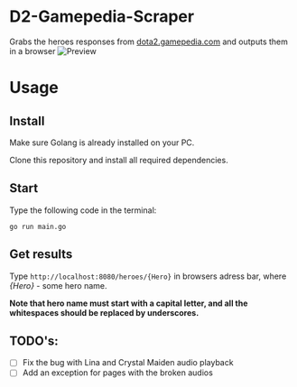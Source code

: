 # D2-Gamepedia-Scraper
Grabs the heroes responses from [dota2.gamepedia.com](https://dota2.gamepedia.com) and outputs them in a browser
![Preview](https://i.imgur.com/Hl6dKc7.png)
# Usage
## Install
Make sure Golang is already installed on your PC.

Clone this repository and install all required dependencies.

## Start 
Type the following code in the terminal:
```
go run main.go
```

## Get results
Type `http://localhost:8080/heroes/{Hero}` in browsers adress bar, where *{Hero}* - some hero name. 

**Note that hero name must start with a capital letter, and all the whitespaces should be replaced by underscores.**

## TODO's:
- [ ] Fix the bug with Lina and Crystal Maiden audio playback
- [ ] Add an exception for pages with the broken audios
